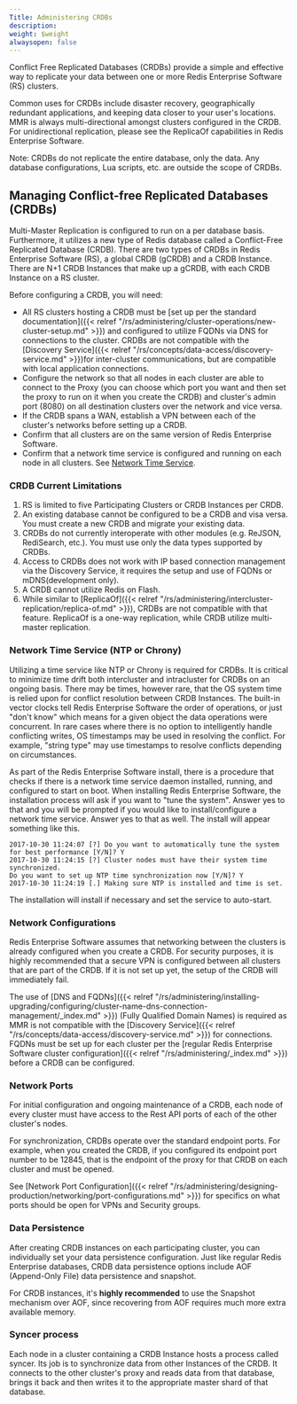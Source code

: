 ```yaml
---
Title: Administering CRDBs
description: 
weight: $weight
alwaysopen: false
---
```

Conflict Free Replicated Databases (CRDBs) provide a simple and
effective way to replicate your data between one or more Redis
Enterprise Software (RS) clusters.

Common uses for CRDBs include disaster recovery, geographically
redundant applications, and keeping data closer to your user's
locations. MMR is always multi-directional amongst clusters configured
in the CRDB. For unidirectional replication, please see the ReplicaOf
capabilities in Redis Enterprise Software.

Note: CRDBs do not replicate the entire database, only the data. Any
database configurations, Lua scripts, etc. are outside the scope of
CRDBs.

## Managing Conflict-free Replicated Databases (CRDBs)

Multi-Master Replication is configured to run on a per database basis.
Furthermore, it utilizes a new type of Redis database called a
Conflict-Free Replicated Database (CRDB). There are two types of CRDBs
in Redis Enterprise Software (RS), a global CRDB (gCRDB) and a CRDB
Instance. There are N+1 CRDB Instances that make up a gCRDB, with each
CRDB Instance on a RS cluster.

Before configuring a CRDB, you will need:

-   All RS clusters hosting a CRDB must be [set up per the standard
    documentation]({{< relref "/rs/administering/cluster-operations/new-cluster-setup.md" >}})
    and configured to utilize FQDNs via DNS for connections to the
    cluster. CRDBs are not compatible with the [Discovery
    Service]({{< relref "/rs/concepts/data-access/discovery-service.md" >}})for
    inter-cluster communications, but are compatible with local
    application connections.
-   Configure the network so that all nodes in each cluster are able to
    connect to the Proxy (you can choose which port you want and then
    set the proxy to run on it when you create the CRDB) and cluster's
    admin port (8080) on all destination clusters over the network and
    vice versa.
-   If the CRDB spans a WAN, establish a VPN between each of the
    cluster's networks before setting up a CRDB.
-   Confirm that all clusters are on the same version of Redis
    Enterprise Software.
-   Confirm that a network time service is configured and running on
    each node in all clusters. See [Network Time
    Service](#network-time).

### CRDB Current Limitations

1.  RS is limited to five Participating Clusters or CRDB Instances per
    CRDB.
2.  An existing database cannot be configured to be a CRDB and visa
    versa. You must create a new CRDB and migrate your existing data.
3.  CRDBs do not currently interoperate with other modules (e.g. ReJSON,
    RediSearch, etc.). You must use only the data types supported by
    CRDBs.
4.  Access to CRDBs does not work with IP based connection management
    via the Discovery Service, it requires the setup and use of FQDNs or
    mDNS(development only).
5.  A CRDB cannot utilize Redis on Flash.
6.  While similar to
    [ReplicaOf]({{< relref "/rs/administering/intercluster-replication/replica-of.md" >}}),
    CRDBs are not compatible with that feature. ReplicaOf is a one-way
    replication, while CRDB utilize multi-master replication.

### Network Time Service (NTP or Chrony)

Utilizing a time service like NTP or Chrony is required for CRDBs. It is
critical to minimize time drift both intercluster and intracluster for
CRDBs on an ongoing basis. There may be times, however rare, that the OS
system time is relied upon for conflict resolution between CRDB
Instances. The built-in vector clocks tell Redis Enterprise Software the
order of operations, or just "don't know" which means for a given object
the data operations were concurrent. In rare cases where there is no
option to intelligently handle conflicting writes, OS timestamps may be
used in resolving the conflict. For example, "string type" may use
timestamps to resolve conflicts depending on circumstances.

As part of the Redis Enterprise Software install, there is a procedure
that checks if there is a network time service daemon installed,
running, and configured to start on boot. When installing Redis
Enterprise Software, the installation process will ask if you want to
"tune the system". Answer yes to that and you will be prompted if you
would like to install/configure a network time service. Answer yes to
that as well. The install will appear something like this.

``` src
2017-10-30 11:24:07 [?] Do you want to automatically tune the system for best performance [Y/N]? Y
2017-10-30 11:24:15 [?] Cluster nodes must have their system time synchronized.
Do you want to set up NTP time synchronization now [Y/N]? Y
2017-10-30 11:24:19 [.] Making sure NTP is installed and time is set.
```

The installation will install if necessary and set the service to
auto-start.

### Network Configurations

Redis Enterprise Software assumes that networking between the clusters
is already configured when you create a CRDB. For security purposes, it
is highly recommended that a secure VPN is configured between all
clusters that are part of the CRDB. If it is not set up yet, the setup
of the CRDB will immediately fail.

The use of [DNS and
FQDNs]({{< relref "/rs/administering/installing-upgrading/configuring/cluster-name-dns-connection-management/_index.md" >}})
(Fully Qualified Domain Names) is required as MMR is not compatible with
the [Discovery
Service]({{< relref "/rs/concepts/data-access/discovery-service.md" >}})
for connections. FQDNs must be set up for each cluster per the [regular
Redis Enterprise Software cluster
configuration]({{< relref "/rs/administering/_index.md" >}})
before a CRDB can be configured.

### Network Ports

For initial configuration and ongoing maintenance of a CRDB, each node
of every cluster must have access to the Rest API ports of each of the
other cluster's nodes.

For synchronization, CRDBs operate over the standard endpoint ports. For
example, when you created the CRDB, if you configured its endpoint port
number to be 12845, that is the endpoint of the proxy for that CRDB on
each cluster and must be opened.

See [Network Port
Configuration]({{< relref "/rs/administering/designing-production/networking/port-configurations.md" >}})
for specifics on what ports should be open for VPNs and Security groups.

### **Data Persistence**

After creating CRDB instances on each participating cluster, you can
individually set your data persistence configuration. Just like regular
Redis Enterprise databases, CRDB data persistence options include AOF
(Append-Only File) data persistence and
snapshot.

For CRDB instances, it's **highly
recommended** to use the Snapshot mechanism over AOF, since recovering
from AOF requires much more extra available
memory.

### Syncer process

Each node in a cluster containing a CRDB Instance hosts a process called
syncer. Its job is to synchronize data from other Instances of the CRDB.
It connects to the other cluster's proxy and reads data from that
database, brings it back and then writes it to the appropriate master
shard of that database.

